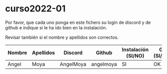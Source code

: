 # curso2022-01

Por favor, que cada uno ponga en este fichero su login de discord y de github e indique si le ha ido bien en la instalación.

Revisar también si el nombre y apellidos son correctos.

| Nombre | Apellidos | Discord | Github | Instalación (SI/NO) | Git (SI/NO) |
| -- | -- | -- | -- | -- | -- |
| Angel | Moya | AngelMoya | angelmoya | SI | OK |

